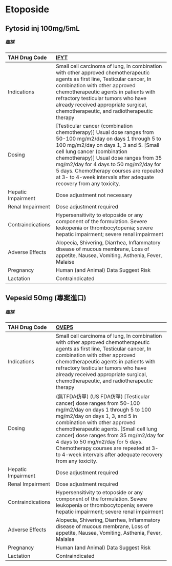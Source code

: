 # Etoposide

## Fytosid inj 100mg/5mL

##### 臨採

| TAH Drug Code      | [**IFYT**](https://www.tahsda.org.tw/drugs/hissearch.php?drug_code=IFYT)                                                                                                                                                                                                                                                                                                              |
|:-------------------|:--------------------------------------------------------------------------------------------------------------------------------------------------------------------------------------------------------------------------------------------------------------------------------------------------------------------------------------------------------------------------------------|
| Indications        | Small cell carcinoma of lung, In combination with other approved chemotherapeutic agents as first line, Testicular cancer, In combination with other approved chemotherapeutic agents in patients with refractory testicular tumors who have already received appropriate surgical, chemotherapeutic, and radiotherapeutic therapy                                                    |
| Dosing             | [Testicular cancer (combination chemotherapy)] Usual dose ranges from 50-100 mg/m2/day on days 1 through 5 to 100 mg/m2/day on days 1, 3 and 5. [Small cell lung cancer (combination chemotherapy)] Usual dose ranges from 35 mg/m2/day for 4 days to 50 mg/m2/day for 5 days. Chemotherapy courses are repeated at 3- to 4-week intervals after adequate recovery from any toxicity. |
| Hepatic Impairment | Dose adjustment not necessary                                                                                                                                                                                                                                                                                                                                                         |
| Renal Impairment   | Dose adjustment required                                                                                                                                                                                                                                                                                                                                                              |
| Contraindications  | Hypersensitivity to etoposide or any component of the formulation. Severe leukopenia or thrombocytopenia; severe hepatic impairment; severe renal impairment                                                                                                                                                                                                                          |
| Adverse Effects    | Alopecia, Shivering, Diarrhea, Inflammatory disease of mucous membrane, Loss of appetite, Nausea, Vomiting, Asthenia, Fever, Malaise                                                                                                                                                                                                                                                  |
| Pregnancy          | Human (and Animal) Data Suggest Risk                                                                                                                                                                                                                                                                                                                                                  |
| Lactation          | Contraindicated                                                                                                                                                                                                                                                                                                                                                                       |

## Vepesid 50mg (專案進口)

##### 臨採

| TAH Drug Code      | [**OVEP5**](https://www.tahsda.org.tw/drugs/hissearch.php?drug_code=OVEP5)                                                                                                                                                                                                                                                                                                                                |
|:-------------------|:----------------------------------------------------------------------------------------------------------------------------------------------------------------------------------------------------------------------------------------------------------------------------------------------------------------------------------------------------------------------------------------------------------|
| Indications        | Small cell carcinoma of lung, In combination with other approved chemotherapeutic agents as first line, Testicular cancer, In combination with other approved chemotherapeutic agents in patients with refractory testicular tumors who have already received appropriate surgical, chemotherapeutic, and radiotherapeutic therapy                                                                        |
| Dosing             | (無TFDA仿單) (US FDA仿單) [Testicular cancer] dose ranges from 50-100 mg/m2/day on days 1 through 5 to 100 mg/m2/day on days 1, 3, and 5 in combination with other approved chemotherapeutic agents. [Small cell lung cancer] dose ranges from 35 mg/m2/day for 4 days to 50 mg/m2/day for 5 days. Chemotherapy courses are repeated at 3- to 4-week intervals after adequate recovery from any toxicity. |
| Hepatic Impairment | Dose adjustment required                                                                                                                                                                                                                                                                                                                                                                                  |
| Renal Impairment   | Dose adjustment required                                                                                                                                                                                                                                                                                                                                                                                  |
| Contraindications  | Hypersensitivity to etoposide or any component of the formulation. Severe leukopenia or thrombocytopenia; severe hepatic impairment; severe renal impairment                                                                                                                                                                                                                                              |
| Adverse Effects    | Alopecia, Shivering, Diarrhea, Inflammatory disease of mucous membrane, Loss of appetite, Nausea, Vomiting, Asthenia, Fever, Malaise                                                                                                                                                                                                                                                                      |
| Pregnancy          | Human (and Animal) Data Suggest Risk                                                                                                                                                                                                                                                                                                                                                                      |
| Lactation          | Contraindicated                                                                                                                                                                                                                                                                                                                                                                                           |

